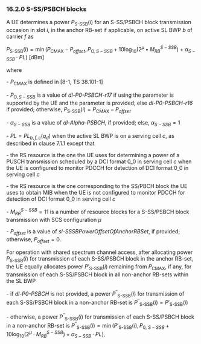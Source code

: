 ### 16.2.0 S-SS/PSBCH blocks

A UE determines a power $P_{\text{S-SSB}}(i)$ for an S-SS/PSBCH block
transmission occasion in slot $i$, in the anchor RB-set if applicable,
on active SL BWP $b$ of carrier $f$ as

$P_{\text{S-SSB}}(i) = \min\left( P_{\text{CMAX}} - P_{offset},P_{\text{O},S - SSB} + 10\log_{10}\left( 2^{\mu} \bullet M_{RB}^{S - SSB} \right) + \alpha_{S - SSB} \cdot PL \right)$
\[dBm\]

where

\- $P_{\text{CMAX}}$ is defined in \[8-1, TS 38.101-1\]

\- $P_{\text{O},S - SSB}$ is a value of *dl-P0-PSBCH-r17* if using the
parameter is supported by the UE and the parameter is provided; else
*dl-P0-PSBCH-r16* if provided; otherwise,
$P_{\text{S-SSB}}(i) = P_{\text{CMAX}} - P_{offset}$

\- $\alpha_{S - SSB}$ is a value of *dl-Alpha-PSBCH*, if provided; else,
$\alpha_{S - SSB} = 1$

\- $PL = PL_{b,f,c}(q_{d})$ when the active SL BWP is on a serving cell
$c$, as described in clause 7.1.1 except that

\- the RS resource is the one the UE uses for determining a power of a
PUSCH transmission scheduled by a DCI format 0_0 in serving cell $c$
when the UE is configured to monitor PDCCH for detection of DCI format
0_0 in serving cell $c$

\- the RS resource is the one corresponding to the SS/PBCH block the UE
uses to obtain MIB when the UE is not configured to monitor PDCCH for
detection of DCI format 0_0 in serving cell $c$

\- $M_{RB}^{S - SSB} = 11$ is a number of resource blocks for a
S-SS/PSBCH block transmission with SCS configuration $\mu$

\- $P_{offset}$ is a value of *sl-SSSBPowerOffsetOfAnchorRBSet*, if
provided; otherwise, $P_{offset} = 0$.

For operation with shared spectrum channel access, after allocating
power $P_{\text{S-SSB}}(i)$ for transmission of each S-SS/PSBCH block in
the anchor RB-set, the UE equally allocates power
${P'}_{\text{S-SSB}}(i)$ remaining from $P_{\text{CMAX}}$, if any, for
transmission of each S-SS/PSBCH block in all non-anchor RB-sets within
the SL BWP

\- if *dl-P0-PSBCH* is not provided, a power
${P^{''}}_{\text{S-SSB}}(i)$ for transmission of each S-SS/PSBCH block
in a non-anchor RB-set is
${P^{''}}_{\text{S-SSB}}(i) = {P'}_{\text{S-SSB}}(i)$

\- otherwise, a power ${P^{''}}_{\text{S-SSB}}(i)$ for transmission of
each S-SS/PSBCH block in a non-anchor RB-set is
${P^{''}}_{\text{S-SSB}}(i) = \min\left( {P'}_{\text{S-SSB}}(i),P_{0,\ S - SSB} + 10\log_{10}{{(2}^{\mu} \cdot M_{RB}^{S - SSB}) + \alpha_{S - SSB} \cdot PL} \right)$.